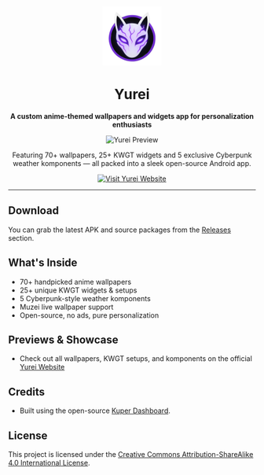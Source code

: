 <p align="center">
  <img src="assets/logo.png" alt="Yurei Logo" width="120"/>
</p>

<h1 align="center">Yurei</h1>

<p align="center"><strong>A custom anime-themed wallpapers and widgets app for personalization enthusiasts</strong></p>

<p align="center">
  <img src="assets/banner.png" alt="Yurei Preview" width="900"/>
</p>

<p align="center">
  Featuring 70+ wallpapers, 25+ KWGT widgets and 5 exclusive Cyberpunk weather komponents — all packed into a sleek open-source Android app.
</p>

<p align="center">
  <a href="https://yeswanth-s.github.io/Yurei/" target="_blank">
    <img src="https://img.shields.io/badge/Visit%20Website-Yurei%20App-b4befe?style=for-the-badge" alt="Visit Yurei Website"/>
  </a>
</p>

---

##  Download

You can grab the latest APK and source packages from the [Releases](https://github.com/YESWANTH-S/Yurei/releases) section.

## What's Inside

- 70+ handpicked anime wallpapers
- 25+ unique KWGT widgets & setups
- 5 Cyberpunk-style weather komponents
- Muzei live wallpaper support
- Open-source, no ads, pure personalization


## Previews & Showcase

- Check out all wallpapers, KWGT setups, and komponents on the official [Yurei Website](https://yeswanth-s.github.io/Yurei/) 


## Credits

- Built using the open-source [Kuper Dashboard](https://github.com/jahirfiquitiva/Kuper).


## License

This project is licensed under the [Creative Commons Attribution-ShareAlike 4.0 International License](LICENSE).